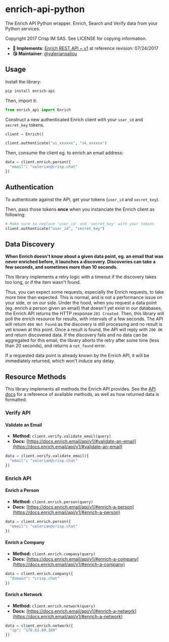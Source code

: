# enrich-api-python

The Enrich API Python wrapper. Enrich, Search and Verify data from your Python services.

Copyright 2017 Crisp IM SAS. See LICENSE for copying information.

* **📝 Implements**: [Enrich REST API ~ v1](https://docs.enrich.email/api/v1/) at reference revision: 07/24/2017
* **😘 Maintainer**: [@valeriansaliou](https://github.com/valeriansaliou)

## Usage

Install the library:

```bash
pip install enrich-api
```

Then, import it:

```python
from enrich_api import Enrich
```

Construct a new authenticated Enrich client with your `user_id` and `secret_key` tokens.

```python
client = Enrich()

client.authenticate("ui_xxxxxx", "sk_xxxxxx")
```

Then, consume the client eg. to enrich an email address:

```python
data = client.enrich.person({
  "email": "valerian@crisp.chat"
})
```

## Authentication

To authenticate against the API, get your tokens (`user_id` and `secret_key`).

Then, pass those tokens **once** when you instanciate the Enrich client as following:

```python
# Make sure to replace 'user_id' and 'secret_key' with your tokens
client.authenticate("user_id", "secret_key")
```

## Data Discovery

**When Enrich doesn't know about a given data point, eg. an email that was never enriched before, it launches a discovery. Discoveries can take a few seconds, and sometimes more than 10 seconds.**

This library implements a retry logic with a timeout if the discovery takes too long, or if the item wasn't found.

Thus, you can expect some requests, especially the Enrich requests, to take more time than expected. This is normal, and is not a performance issue on your side, or on our side. Under the hood, when you request a data point (eg. enrich a person given an email) that doesn't yet exist in our databases, the Enrich API returns the HTTP response `201 Created`. Then, this library will poll the enrich resource for results, with intervals of a few seconds. The API will return `404 Not Found` as the discovery is still processing and no result is yet known at this point. Once a result is found, the API will reply with `200 OK` and return discovered data. If the discovery fails and no data can be aggregated for this email, the library aborts the retry after some time (less than 20 seconds), and returns a `not_found` error.

If a requested data point is already known by the Enrich API, it will be immediately returned, which won't induce any delay.

## Resource Methods

This library implements all methods the Enrich API provides. See the [API docs](https://docs.enrich.email/api/v1/) for a reference of available methods, as well as how returned data is formatted.

### Verify API

#### Validate an Email

* **Method:** `client.verify.validate_email(query)`
* **Docs:** [https://docs.enrich.email/api/v1/#validate-an-email](https://docs.enrich.email/api/v1/#validate-an-email)

```python
data = client.verify.validate_email({
  "email": "valerian@crisp.chat"
})
```

### Enrich API

#### Enrich a Person

* **Method:** `client.enrich.person(query)`
* **Docs:** [https://docs.enrich.email/api/v1/#enrich-a-person](https://docs.enrich.email/api/v1/#enrich-a-person)

```python
data = client.enrich.person({
  "email": "valerian@crisp.chat"
})
```

#### Enrich a Company

* **Method:** `client.enrich.company(query)`
* **Docs:** [https://docs.enrich.email/api/v1/#enrich-a-company](https://docs.enrich.email/api/v1/#enrich-a-company)

```python
data = client.enrich.company({
  "domain": "crisp.chat"
})
```

#### Enrich a Network

* **Method:** `client.enrich.network(query)`
* **Docs:** [https://docs.enrich.email/api/v1/#enrich-a-network](https://docs.enrich.email/api/v1/#enrich-a-network)

```python
data = client.enrich.network({
  "ip": "178.62.89.169"
})
```
